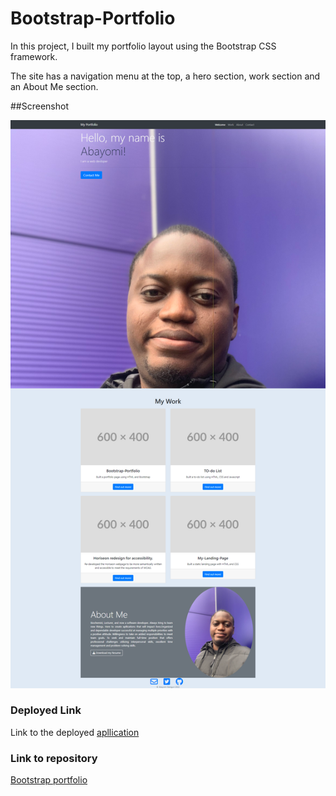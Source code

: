 # Bootstrap-Portfolio
In this project, I built my portfolio layout using the Bootstrap CSS framework.

The site has a navigation menu at the top, a hero section, work section and an About Me section.


##Screenshot

![A screen shot of the webpage](./images/screencapture-abayomi2010-github-io-Bootstrap-Portfolio-2022-12-29-13_47_01.png)


### Deployed Link
Link to the deployed [apllication](https://abayomi2010.github.io/Bootstrap-Portfolio/)


### Link to repository
[Bootstrap portfolio](https://github.com/abayomi2010/Bootstrap-Portfolio)